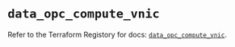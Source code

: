 # `data_opc_compute_vnic`

Refer to the Terraform Registory for docs: [`data_opc_compute_vnic`](https://www.terraform.io/docs/providers/opc/d/compute_vnic).
